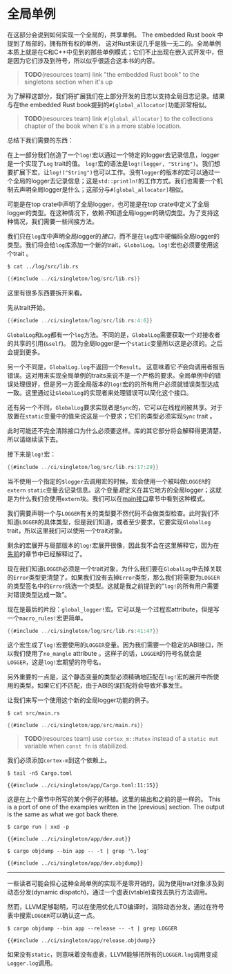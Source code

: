 # 全局单例

在这部分会说到如何实现一个全局的，共享单例。 The embedded Rust book 中提到了局部的，拥有所有权的单例，
这对Rust来说几乎是独一无二的。全局单例本质上就是在C和C++中见到的那些单例模式；它们不止出现在嵌入式开发中，但是因为它们涉及到符号，所以似乎很适合这本书的内容。

> **TODO**(resources team) link "the embedded Rust book" to the singletons
> section when it's up

为了解释这部分，我们将扩展我们在上部分开发的日志以支持全局日志记录。结果与在the embedded Rust book提到的`#[global_allocator]`功能非常相似。

> **TODO**(resources team) link `#[global_allocator]` to the collections chapter
> of the book when it's in a more stable location.

总结下我们需要的东西：

在上一部分我们创造了一个`log!`宏以通过一个特定的logger去记录信息，logger是一个实现了`Log` trait的值。
`log!`宏的语法是`log!(logger, "String")`。我们想要扩展下宏，让`log!("String")`也可以工作。没有`logger`的版本的宏可以通过一个全局的logger去记录信息；这是`std::println!`的工作方式。我们也需要一个机制去声明全局logger是什么；这部分与`#[global_allocator]`相似。

可能是在top crate中声明了全局logger，也可能是在top crate中定义了全局logger的类型。在这种情况下，依赖*不*知道全局logger的确切类型。为了支持这种情况，我们需要一些间接方法。

我们只在`log`库中声明全局logger的*接口*，而不是在`log`库中硬编码全局logger的类型。我们将会给`log`库添加一个新的trait，`GlobalLog`。`log!`宏也必须要使用这个trait 。

``` console
$ cat ../log/src/lib.rs
```

``` rust
{{#include ../ci/singleton/log/src/lib.rs}}
```

这里有很多东西要拆开来看。

先从trait开始。

``` rust
{{#include ../ci/singleton/log/src/lib.rs:4:6}}
```

`GlobalLog`和`Log`都有一个`log`方法。不同的是，`GlobalLog`需要获取一个对接收者的共享的引用(`&self`)。
因为全局logger是一个`static`变量所以这是必须的。之后会提到更多。

另一个不同是，`GlobalLog.log`不返回一个`Result`。 这意味着它*不*会向调用者报告错误。这对用来实现全局单例的traits来说不是一个严格的要求。全局单例中的错误处理很好，但是另一方面全局版本的`log!`宏的的所有用户必须就错误类型达成一致。这里通过让`GlobalLog`的实现者来处理错误可以简化这个接口。

还有另一个不同，`GlobalLog`要求实现者是`Sync`的，它可以在线程间被共享。对于放置在`static`变量中的值来说这是一个要求；它们的类型必须实现`Sync` trait 。

此时可能还不完全清除接口为什么必须要这样。库的其它部分将会解释得更清楚，所以请继续读下去。

接下来是`log!`宏：

``` rust
{{#include ../ci/singleton/log/src/lib.rs:17:29}}
```

当不使用一个指定的`$logger`去调用宏的时候，宏会使用一个被叫做`LOGGER`的`extern` `static`变量去记录信息。这个变量*是*定义在其它地方的全局logger；这就是为什么我们会使用`extern`块。我们可以在[main接口]章节中看到这种模式。

[main接口]: main.html

我们需要声明一个与`LOGGER`有关的类型要不然代码不会做类型检查。此时我们不知道`LOGGER`的具体类型，但是我们知道，或者至少要求，它要实现`GlobalLog` trait，所以这里我们可以使用一个trait对象。

剩余的宏展开与局部版本的`log!`宏展开很像，因此我不会在这里解释它，因为在[先前]的章节中已经解释过了。

[先前]: logging.html

现在我们知道`LOGGER`必须是一个trait对象，为什么我们要在`GlobalLog`中去掉关联的`Error`类型更清楚了。如果我们没有去掉`Error`类型，那么我们将需要为`LOGGER`的类型签名中的`Error`挑选一个类型。这就是我之前提到的“`log!`的所有用户需要对错误类型达成一致”。

现在是最后的片段：`global_logger!`宏。它可以是一个过程宏attribute，但是写一个`macro_rules!`宏更简单。

``` rust
{{#include ../ci/singleton/log/src/lib.rs:41:47}}
```

这个宏生成了`log!`宏要使用的`LOGGER`变量。因为我们需要一个稳定的ABI接口，所以我们使用了`no_mangle` attribute 。这样子的话，`LOGGER`的符号名就会是`LOGGER`，这是`log!`宏期望的符号名。

另外重要的一点是，这个静态变量的类型必须精确地匹配在`log!`宏的展开中所使用的类型。如果它们不匹配，由于ABI的误匹配将会导致坏事发生。

让我们来写一个使用这个新的全局logger功能的例子。

``` console
$ cat src/main.rs
```

``` rust
{{#include ../ci/singleton/app/src/main.rs}}
```

> **TODO**(resources team) use `cortex_m::Mutex` instead of a `static mut`
> variable when `const fn` is stabilized.

我们必须添加`cortex-m`到这个依赖上。

``` console
$ tail -n5 Cargo.toml
```

``` text
{{#include ../ci/singleton/app/Cargo.toml:11:15}}
```

这是在上个章节中所写的某个例子的移植。这里的输出和之前的是一样的。
This is a port of one of the examples written in the [previous] section. The
output is the same as what we got back there.

``` console
$ cargo run | xxd -p
```

``` text
{{#include ../ci/singleton/app/dev.out}}
```

``` console
$ cargo objdump --bin app -- -t | grep '\.log'
```

``` text
{{#include ../ci/singleton/app/dev.objdump}}
```

---

一些读者可能会担心这种全局单例的实现不是零开销的，因为使用trait对象涉及到动态分发(dynamic dispatch)，通过一个虚表(vtable)查找去执行方法调用。

然而，LLVM足够聪明，可以在使用优化/LTO编译时，消除动态分发。通过在符号表中搜索`LOGGER`可以确认这一点。

``` console
$ cargo objdump --bin app --release -- -t | grep LOGGER
```

``` text
{{#include ../ci/singleton/app/release.objdump}}
```

如果没有`static`，则意味着没有虚表，LLVM能够把所有的`LOGGER.log`调用变成`Logger.log`调用。
